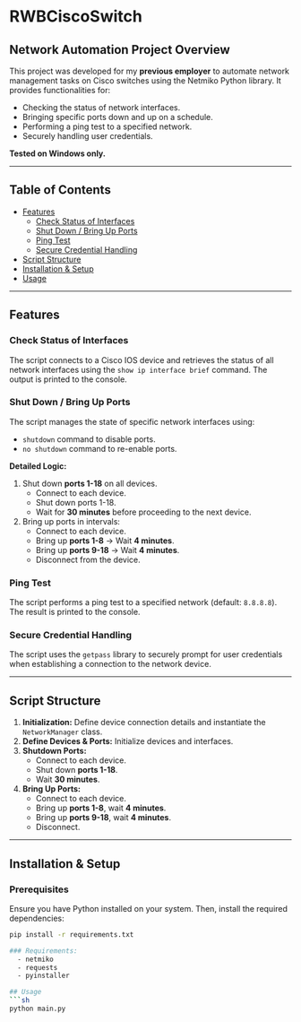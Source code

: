 # RWBCiscoSwitch  

## Network Automation Project Overview  
This project was developed for my **previous employer** to automate network management tasks on Cisco switches using the Netmiko Python library. It provides functionalities for:  

- Checking the status of network interfaces.  
- Bringing specific ports down and up on a schedule.  
- Performing a ping test to a specified network.  
- Securely handling user credentials.  

**Tested on Windows only.**  

---

## Table of Contents  
- [Features](#features)  
  - [Check Status of Interfaces](#check-status-of-interfaces)  
  - [Shut Down / Bring Up Ports](#shut-down--bring-up-ports)  
  - [Ping Test](#ping-test)  
  - [Secure Credential Handling](#secure-credential-handling)  
- [Script Structure](#script-structure)  
- [Installation & Setup](#installation--setup)  
- [Usage](#usage)  

---

## Features  

### Check Status of Interfaces  
The script connects to a Cisco IOS device and retrieves the status of all network interfaces using the `show ip interface brief` command. The output is printed to the console.  

### Shut Down / Bring Up Ports  
The script manages the state of specific network interfaces using:  

- `shutdown` command to disable ports.  
- `no shutdown` command to re-enable ports.  

**Detailed Logic:**  
1. Shut down **ports 1-18** on all devices.  
   - Connect to each device.  
   - Shut down ports 1-18.  
   - Wait for **30 minutes** before proceeding to the next device.  
2. Bring up ports in intervals:  
   - Connect to each device.  
   - Bring up **ports 1-8** → Wait **4 minutes**.  
   - Bring up **ports 9-18** → Wait **4 minutes**.  
   - Disconnect from the device.  

### Ping Test  
The script performs a ping test to a specified network (default: `8.8.8.8`). The result is printed to the console.  

### Secure Credential Handling  
The script uses the `getpass` library to securely prompt for user credentials when establishing a connection to the network device.  

---

## Script Structure  
1. **Initialization:** Define device connection details and instantiate the `NetworkManager` class.  
2. **Define Devices & Ports:** Initialize devices and interfaces.  
3. **Shutdown Ports:**  
   - Connect to each device.  
   - Shut down **ports 1-18**.  
   - Wait **30 minutes**.  
4. **Bring Up Ports:**  
   - Connect to each device.  
   - Bring up **ports 1-8**, wait **4 minutes**.  
   - Bring up **ports 9-18**, wait **4 minutes**.  
   - Disconnect.  

---

## Installation & Setup  
### Prerequisites  
Ensure you have Python installed on your system. Then, install the required dependencies:  

```sh
pip install -r requirements.txt

### Requirements:
  - netmiko
  - requests
  - pyinstaller

## Usage
```sh
python main.py
